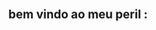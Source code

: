 ## bem vindo ao meu peril :

<!--
**XaolinMataPorco22/XaolinMataPorco22** is a ✨ _special_ ✨ repository because its `README.md` (this file) appears on your GitHub profile.

Here are some ideas to get you started:

- meu nome é Valdinei
- leiam Berserk
-   
- 
- 
- 
- 
-
-
